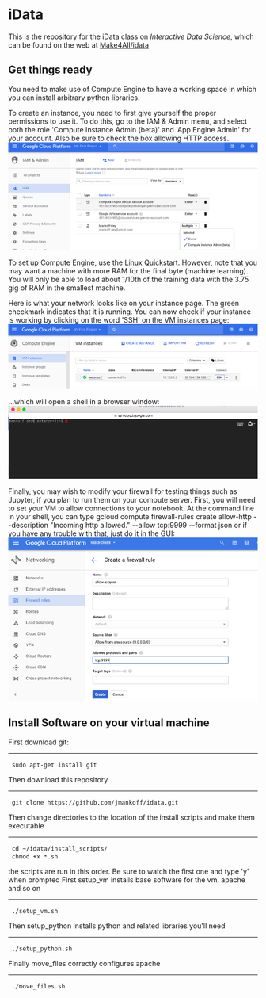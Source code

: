 # iData
This is the repository for the iData class on *Interactive Data Science*, which can be found on the web at [Make4All/idata](make4all.org/idata)

## Get things ready ## 
You need to make use of Compute Engine to have a working space in which you can install arbitrary python libraries. 

To create an instance, you need to first give yourself the proper permissions to use it. To do this, go to the IAM & Admin menu, and select both the role 'Compute Instance Admin (beta)' and 'App Engine Admin' for your account. Also be sure to check the box allowing HTTP access.
![picture alt](https://github.com/jmankoff/idata/blob/master/docs/images/1_permissions.png "Permissions")

To set up Compute Engine, use the [Linux Quickstart](https://cloud.google.com/compute/docs/quickstarts). However, note that you may want a machine with more RAM for the final byte (machine learning). You will only be able to load about 1/10th of the training data with the 3.75 gig of RAM in the smallest machine.

Here is what your network looks like on your instance page. The green checkmark indicates that it is running. You can now check if your instance is working by clicking on the word 'SSH' on the VM instances page:
![picture alt](https://github.com/jmankoff/idata/blob/master/docs/images/4_compute_instances.png "Specify Service Account")

...which will open a shell in a browser window:
![picture alt](https://github.com/jmankoff/idata/blob/master/docs/images/5_shell.png "Specify Service Account")

Finally, you may wish to modify your firewall for testing things such as Jupyter, if you plan to run them on your compute server. First, you will need to set your VM to allow connections to your notebook. At the command line in your shell, you can type
gcloud compute firewall-rules create allow-http --description "Incoming http allowed." --allow tcp:9999 --format json
or if you have any trouble with that, just do it in the GUI:
![picture alt](https://github.com/jmankoff/idata/blob/master/docs/images/6_firewall.png "Specify Service Account")


## Install Software on your virtual machine ##

First download git:
- - - - 
     sudo apt-get install git
Then download this repository
- - - - 
     git clone https://github.com/jmankoff/idata.git

Then change directories to the location of the install scripts and make them executable
- - - - 
     cd ~/idata/install_scripts/
     chmod +x *.sh

the scripts are run in this order. Be sure to watch the first one and type 'y' when prompted
First setup_vm installs base software for the vm, apache and so on
- - - - 
     ./setup_vm.sh 
Then setup_python installs python and related libraries you'll need
- - - - 
     ./setup_python.sh 
Finally move_files correctly configures apache
- - - - 
     ./move_files.sh





